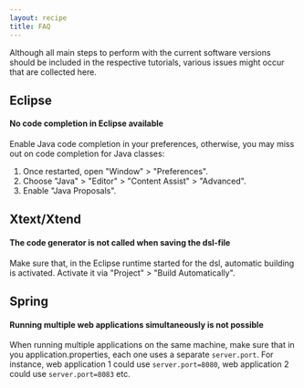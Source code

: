 ```yaml
---
layout: recipe
title: FAQ
---
```


Although all main steps to perform with the current software versions should be included in the respective tutorials, various issues might occur that are collected here.

## Eclipse

#### <a id="code-completion" name="code-completion"></a>No code completion in Eclipse available
Enable Java code completion in your preferences, otherwise, you may miss out on code completion for Java classes:
   1. Once restarted, open "Window" > "Preferences".
   1. Choose "Java" > "Editor" > "Content Assist" > "Advanced".
   1. Enable "Java Proposals".

## Xtext/Xtend
#### The code generator is not called when saving the dsl-file
Make sure that, in the Eclipse runtime started for the dsl, automatic building is activated. Activate it via "Project" > "Build Automatically".



## Spring

#### Running multiple web applications simultaneously is not possible

When running multiple applications on the same machine, make sure that in you application.properties, each one uses a separate
<code>server.port</code>. For instance, web application 1 could use <code>server.port=8080</code>, web application 2 
could use <code>server.port=8083</code> etc.